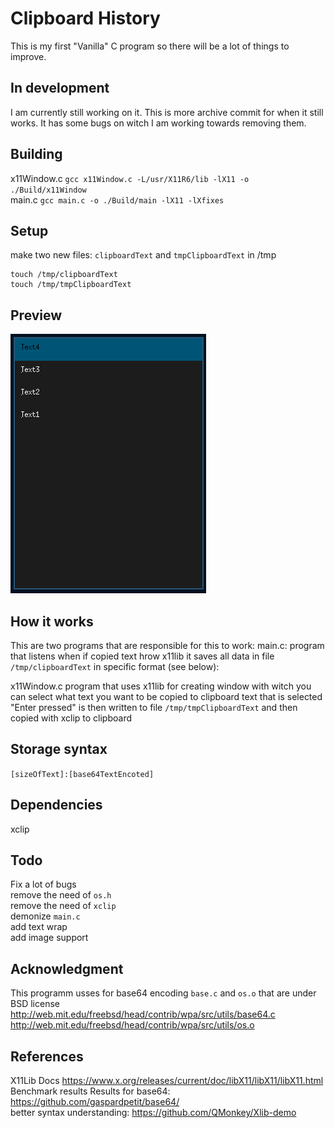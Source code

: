 # Clipboard History
This is my first "Vanilla" C program so there will be a lot of things to improve.

## In development
I am currently still working on it. 
This is more archive commit for when it still works. 
It has some bugs on witch I am working towards removing them.

## Building
x11Window.c     ```gcc x11Window.c -L/usr/X11R6/lib -lX11 -o ./Build/x11Window```</br>
main.c          ```gcc main.c -o ./Build/main -lX11 -lXfixes```</br>

## Setup 
make two new files: `clipboardText` and `tmpClipboardText` in /tmp
```
touch /tmp/clipboardText
touch /tmp/tmpClipboardText
```

## Preview
![Preview](/Images/preview.png)

## How it works
This are two programs that are responsible for this to work:
main.c:         program that listens when if copied text hrow x11lib
                it saves all data in file `/tmp/clipboardText` in specific format (see below):

x11Window.c     program that uses x11lib for creating window with witch you can select what text you want to be copied to clipboard
                text that is selected "Enter pressed" is then written to file `/tmp/tmpClipboardText` and then copied with xclip to clipboard

## Storage syntax
```[sizeOfText]:[base64TextEncoted]```

## Dependencies
xclip

## Todo
Fix a lot of bugs </br>
remove the need of `os.h` </br>
remove the need of `xclip` </br>
demonize `main.c` </br>
add text wrap </br>
add image support </br>

## Acknowledgment
This programm usses for base64 encoding `base.c` and `os.o` that are under BSD license </br>
http://web.mit.edu/freebsd/head/contrib/wpa/src/utils/base64.c </br>
http://web.mit.edu/freebsd/head/contrib/wpa/src/utils/os.o </br>

## References
X11Lib Docs                                 https://www.x.org/releases/current/doc/libX11/libX11/libX11.html </br>
Benchmark results Results for base64:       https://github.com/gaspardpetit/base64/ </br>
better syntax understanding:                https://github.com/QMonkey/Xlib-demo </br>

